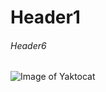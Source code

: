 # Header1

###### Header6

![Image of Yaktocat](https://octodex.github.com/images/yaktocat.png)












